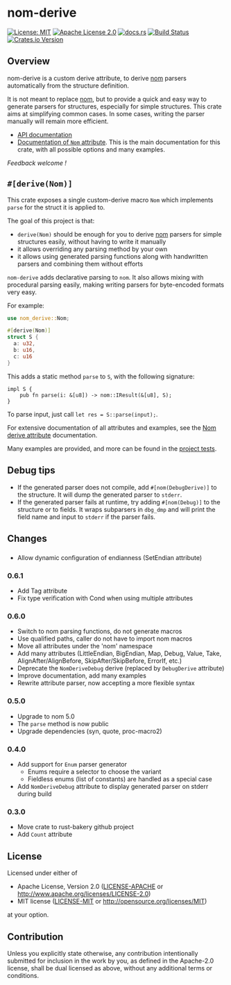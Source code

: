 <!-- cargo-sync-readme start -->

# nom-derive

[![License: MIT](https://img.shields.io/badge/License-MIT-yellow.svg)](./LICENSE-MIT)
[![Apache License 2.0](https://img.shields.io/badge/License-Apache%202.0-blue.svg)](./LICENSE-APACHE)
[![docs.rs](https://docs.rs/nom-derive/badge.svg)](https://docs.rs/nom-derive)
[![Build Status](https://travis-ci.org/chifflier/nom-derive.svg?branch=master)](https://travis-ci.org/chifflier/nom-derive)
[![Crates.io Version](https://img.shields.io/crates/v/nom-derive.svg)](https://crates.io/crates/nom-derive)

## Overview

nom-derive is a custom derive attribute, to derive [nom] parsers automatically from the structure definition.

It is not meant to replace [nom], but to provide a quick and easy way to generate parsers for
structures, especially for simple structures. This crate aims at simplifying common cases.
In some cases, writing the parser manually will remain more efficient.

- [API documentation](https://docs.rs/nom-derive)
- [Documentation of `Nom` attribute](https://docs.rs/nom-derive/latest/nom_derive/derive.Nom.html). This is the main
  documentation for this crate, with all possible options and many examples.

*Feedback welcome !*

## `#[derive(Nom)]`

This crate exposes a single custom-derive macro `Nom` which
implements `parse` for the struct it is applied to.

The goal of this project is that:

* `derive(Nom)` should be enough for you to derive [nom] parsers for simple
  structures easily, without having to write it manually
* it allows overriding any parsing method by your own
* it allows using generated parsing functions along with handwritten parsers and
  combining them without efforts

`nom-derive` adds declarative parsing to `nom`. It also allows mixing with
procedural parsing easily, making writing parsers for byte-encoded formats
very easy.

For example:

```rust
use nom_derive::Nom;

#[derive(Nom)]
struct S {
  a: u32,
  b: u16,
  c: u16
}
```

This adds a static method `parse` to `S`, with the following signature:
```rust,ignore
impl S {
	pub fn parse(i: &[u8]) -> nom::IResult(&[u8], S);
}
```

To parse input, just call `let res = S::parse(input);`.

For extensive documentation of all attributes and examples, see the
[Nom derive
attribute](https://docs.rs/nom-derive/latest/nom_derive/derive.Nom.html)
documentation.

Many examples are provided, and more can be found in the [project
tests](https://github.com/rust-bakery/nom-derive/tree/master/tests).

## Debug tips

* If the generated parser does not compile, add `#[nom(DebugDerive)]` to the structure.
  It will dump the generated parser to `stderr`.
* If the generated parser fails at runtime, try adding `#[nom(Debug)]` to the structure or
  to fields. It wraps subparsers in `dbg_dmp` and will print the field name and input to
  `stderr` if the parser fails.

[nom]: https://github.com/geal/nom

<!-- cargo-sync-readme end -->

## Changes

### <unreleased>

- Allow dynamic configuration of endianness (SetEndian attribute)

### 0.6.1

- Add Tag attribute
- Fix type verification with Cond when using multiple attributes

### 0.6.0

- Switch to nom parsing functions, do not generate macros
- Use qualified paths, caller do not have to import nom macros
- Move all attributes under the 'nom' namespace
- Add many attributes (LittleEndian, BigEndian, Map, Debug, Value, Take,
  AlignAfter/AlignBefore, SkipAfter/SkipBefore, ErrorIf, etc.)
- Deprecate the `NomDeriveDebug` derive (replaced by `DebugDerive` attribute)
- Improve documentation, add many examples
- Rewrite attribute parser, now accepting a more flexible syntax

### 0.5.0

- Upgrade to nom 5.0
- The `parse` method is now public
- Upgrade dependencies (syn, quote, proc-macro2)

### 0.4.0

- Add support for `Enum` parser generator
  - Enums require a selector to choose the variant
  - Fieldless enums (list of constants) are handled as a special case
- Add `NomDeriveDebug` attribute to display generated parser on stderr during build

### 0.3.0

- Move crate to rust-bakery github project
- Add `Count` attribute

## License

Licensed under either of

 * Apache License, Version 2.0
   ([LICENSE-APACHE](LICENSE-APACHE) or http://www.apache.org/licenses/LICENSE-2.0)
 * MIT license
   ([LICENSE-MIT](LICENSE-MIT) or http://opensource.org/licenses/MIT)

at your option.

## Contribution

Unless you explicitly state otherwise, any contribution intentionally submitted
for inclusion in the work by you, as defined in the Apache-2.0 license, shall be
dual licensed as above, without any additional terms or conditions.
